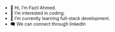 - 👋 Hi, I’m Fazil Ahmed.
- 👀 I’m interested in coding.
- 🌱 I’m currently learning full-stack development.
- 🗨️ We can connect through linkedIn


<!---
nabfaz/nabfaz is a ✨ special ✨ repository because its `README.md` (this file) appears on your GitHub profile.
You can click the Preview link to take a look at your changes.
--->
